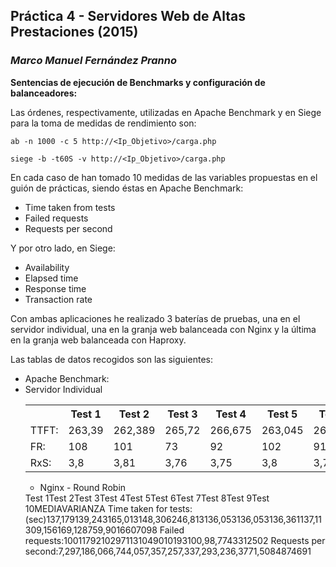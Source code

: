 

## Práctica 4 - Servidores Web de Altas Prestaciones (2015)
### *Marco Manuel Fernández Pranno*

**Sentencias de ejecución de Benchmarks y configuración de balanceadores:**

Las órdenes, respectivamente, utilizadas en Apache Benchmark y en Siege para la toma de medidas de rendimiento son:

`ab -n 1000 -c 5 http://<Ip_Objetivo>/carga.php`

`siege -b -t60S -v http://<Ip_Objetivo>/carga.php`

En cada caso de han tomado 10 medidas de las variables propuestas en el guión de prácticas, siendo éstas en Apache Benchmark:
* Time taken from tests
* Failed requests
* Requests per second

Y por otro lado, en Siege:

* Availability
* Elapsed time
* Response time
* Transaction rate

Con ambas aplicaciones he realizado 3 baterías de pruebas, una en el servidor individual, una en la granja web balanceada con Nginx y la última en la granja web balanceada con Haproxy.

Las tablas de datos recogidos son las siguientes:

* Apache Benchmark:
 * Servidor Individual
</style><table class="tableizer-table">
<th></th><th>Test 1</th><th>Test 2</th><th>Test 3</th><th>Test 4</th><th>Test 5</th><th>Test 6</th><th>Test 7</th><th>Test 8</th><th>Test 9</th><th>Test 10</th><th>MEDIA</th><th>VARIANZA</th></tr>
 <tr><td>TTFT:</td><td>263,39</td><td>262,389</td><td>265,72</td><td>266,675</td><td>263,045</td><td>263,938</td><td>265,421</td><td>266,539</td><td>265,667</td><td>265,683</td><td>264,8467</td><td>1,5240824599</td></tr>
 <tr><td>FR:</td><td>108</td><td>101</td><td>73</td><td>92</td><td>102</td><td>91</td><td>106</td><td>112</td><td>99</td><td>97</td><td>98,1</td><td>11,0398268908</td></tr>
 <tr><td>RxS:</td><td>3,8</td><td>3,81</td><td>3,76</td><td>3,75</td><td>3,8</td><td>3,79</td><td>3,77</td><td>3,75</td><td>3,76</td><td>3,76</td><td>3,775</td><td>0,0227303028</td></tr>
</table>

 * Nginx - Round Robin
<tr class="tableizer-firstrow"><th></th><th>Test 1</th><th>Test 2</th><th>Test 3</th><th>Test 4</th><th>Test 5</th><th>Test 6</th><th>Test 7</th><th>Test 8</th><th>Test 9</th><th>Test 10</th><th>MEDIA</th><th>VARIANZA</th></tr>
 <tr><td>Time taken for tests: (sec)</td><td>137,179</td><td>139,243</td><td>165,013</td><td>148,306</td><td>246,813</td><td>136,053</td><td>136,053</td><td>136,361</td><td>137,11</td><td>309,156</td><td>169,1287</td><td>59,9016607098</td></tr>
 <tr><td>Failed requests:</td><td>100</td><td>117</td><td>92</td><td>102</td><td>97</td><td>113</td><td>104</td><td>90</td><td>101</td><td>93</td><td>100,9</td><td>8,7743312502</td></tr>
 <tr><td>Requests per second:</td><td>7,29</td><td>7,18</td><td>6,06</td><td>6,74</td><td>4,05</td><td>7,35</td><td>7,25</td><td>7,33</td><td>7,29</td><td>3,23</td><td>6,377</td><td>1,5084874691</td></tr>
</table>
